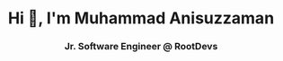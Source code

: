 <h1 align="center">Hi 👋, I'm Muhammad Anisuzzaman</h1>
<h3 align="center">Jr. Software Engineer @ RootDevs</h3>

<!--
**anis-6883/anis-6883** is a ✨ _special_ ✨ repository because its `README.md` (this file) appears on your GitHub profile.

Here are some ideas to get you started:

- 🔭 I’m currently working on ...
- 🌱 I’m currently learning ...
- 👯 I’m looking to collaborate on ...
- 🤔 I’m looking for help with ...
- 💬 Ask me about ...
- 📫 How to reach me: ...
- 😄 Pronouns: ...
- ⚡ Fun fact: ...
-->
